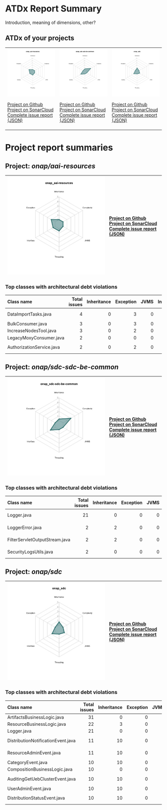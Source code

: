 
# ATDx Report Summary

Introduction, meaning of dimensions, other?

## ATDx of your projects
||||
|-|-|-|
|<img src="https://github.com/robertoverdecchia/ATDx_report_sandbox/blob/master/plots/onap_aai-resources.jpg"/> <p style="text-align:left">[Project on Github](https://github.com/onap/aai-resources) <br> [Project on SonarCloud ](https://sonarcloud.io/dashboard?id=onap_aai-resources) <br> [Complete issue report (JSON)](https://github.com/robertoverdecchia/ATDx_report_sandbox/blob/master/jsons/onap_aai-resources.json)</p>|<img src="https://github.com/robertoverdecchia/ATDx_report_sandbox/blob/master/plots/onap_sdc-sdc-be-common.jpg"/> <p style="text-align:left">[Project on Github](https://github.com/onap/sdc-sdc-be-common) <br> [Project on SonarCloud ](https://sonarcloud.io/dashboard?id=onap_sdc-sdc-be-common) <br> [Complete issue report (JSON)](https://github.com/robertoverdecchia/ATDx_report_sandbox/blob/master/jsons/onap_sdc-sdc-be-common.json)</p>|<img src="https://github.com/robertoverdecchia/ATDx_report_sandbox/blob/master/plots/onap_sdc.jpg"/> <p style="text-align:left">[Project on Github](https://github.com/onap/sdc) <br> [Project on SonarCloud ](https://sonarcloud.io/dashboard?id=onap_sdc) <br> [Complete issue report (JSON)](https://github.com/robertoverdecchia/ATDx_report_sandbox/blob/master/jsons/onap_sdc.json)</p>
 | |

# Project report summaries
## Project: _onap/aai-resources_
|<img src="https://github.com/robertoverdecchia/ATDx_report_sandbox/blob/master/plots/onap_aai-resources.jpg"/>|<p style="text-align:left">[Project on Github](https://github.com/onap/aai-resources) <br> [Project on SonarCloud ](https://sonarcloud.io/dashboard?id=onap_aai-resources) <br> [Complete issue report (JSON)](https://github.com/robertoverdecchia/ATDx_report_sandbox/blob/master/jsons/onap_aai-resources.json)</p>
|-|-|
### Top classes with architectural debt violations
| Class name                |   Total issues |   Inheritance |   Exception |   JVMS |   Interface |   Threading |   Complexity | Fully qualified name                                                          |
|:--------------------------|---------------:|--------------:|------------:|-------:|------------:|------------:|-------------:|:------------------------------------------------------------------------------|
| DataImportTasks.java      |              4 |             0 |           3 |      0 |           0 |           1 |            0 | aai-resources/src/main/java/org/onap/aai/TenantIsolation/DataImportTasks.java |
| BulkConsumer.java         |              3 |             0 |           3 |      0 |           0 |           0 |            0 | aai-resources/src/main/java/org/onap/aai/rest/BulkConsumer.java               |
| IncreaseNodesTool.java    |              3 |             0 |           2 |      0 |           1 |           0 |            0 | aai-resources/src/main/java/org/onap/aai/IncreaseNodesTool.java               |
| LegacyMoxyConsumer.java   |              2 |             0 |           0 |      0 |           2 |           0 |            0 | aai-resources/src/main/java/org/onap/aai/rest/LegacyMoxyConsumer.java         |
| AuthorizationService.java |              2 |             0 |           2 |      0 |           0 |           0 |            0 | aai-resources/src/main/java/org/onap/aai/service/AuthorizationService.java    |

## Project: _onap/sdc-sdc-be-common_
|<img src="https://github.com/robertoverdecchia/ATDx_report_sandbox/blob/master/plots/onap_sdc-sdc-be-common.jpg"/>|<p style="text-align:left">[Project on Github](https://github.com/onap/sdc-sdc-be-common) <br> [Project on SonarCloud ](https://sonarcloud.io/dashboard?id=onap_sdc-sdc-be-common) <br> [Complete issue report (JSON)](https://github.com/robertoverdecchia/ATDx_report_sandbox/blob/master/jsons/onap_sdc-sdc-be-common.json)</p>
|-|-|
### Top classes with architectural debt violations
| Class name                     |   Total issues |   Inheritance |   Exception |   JVMS |   Interface |   Threading |   Complexity | Fully qualified name                                                                         |
|:-------------------------------|---------------:|--------------:|------------:|-------:|------------:|------------:|-------------:|:---------------------------------------------------------------------------------------------|
| Logger.java                    |             21 |             0 |           0 |      0 |          21 |           0 |            0 | security-util-lib/src/main/java/org/onap/sdc/security/logging/wrappers/Logger.java           |
| LoggerError.java               |              2 |             2 |           0 |      0 |           0 |           0 |            0 | security-util-lib/src/main/java/org/onap/sdc/security/logging/elements/LoggerError.java      |
| FilterServletOutputStream.java |              2 |             2 |           0 |      0 |           0 |           0 |            0 | security-util-lib/src/main/java/org/onap/sdc/security/filters/FilterServletOutputStream.java |
| SecurityLogsUtils.java         |              2 |             0 |           0 |      0 |           2 |           0 |            0 | security-util-lib/src/main/java/org/onap/sdc/security/utils/SecurityLogsUtils.java           |

## Project: _onap/sdc_
|<img src="https://github.com/robertoverdecchia/ATDx_report_sandbox/blob/master/plots/onap_sdc.jpg"/>|<p style="text-align:left">[Project on Github](https://github.com/onap/sdc) <br> [Project on SonarCloud ](https://sonarcloud.io/dashboard?id=onap_sdc) <br> [Complete issue report (JSON)](https://github.com/robertoverdecchia/ATDx_report_sandbox/blob/master/jsons/onap_sdc.json)</p>
|-|-|
### Top classes with architectural debt violations
| Class name                         |   Total issues |   Inheritance |   Exception |   JVMS |   Interface |   Threading |   Complexity | Fully qualified name                                                                                      |
|:-----------------------------------|---------------:|--------------:|------------:|-------:|------------:|------------:|-------------:|:----------------------------------------------------------------------------------------------------------|
| ArtifactsBusinessLogic.java        |             31 |             0 |           0 |      0 |          31 |           0 |            0 | catalog-be/src/main/java/org/openecomp/sdc/be/components/impl/ArtifactsBusinessLogic.java                 |
| ResourceBusinessLogic.java         |             22 |             3 |           0 |      0 |          19 |           0 |            0 | catalog-be/src/main/java/org/openecomp/sdc/be/components/impl/ResourceBusinessLogic.java                  |
| Logger.java                        |             21 |             0 |           0 |      0 |          21 |           0 |            0 | common-app-logging/src/main/java/org/openecomp/sdc/common/log/wrappers/Logger.java                        |
| DistributionNotificationEvent.java |             11 |            10 |           0 |      0 |           1 |           0 |            0 | catalog-dao/src/main/java/org/openecomp/sdc/be/resources/data/auditing/DistributionNotificationEvent.java |
| ResourceAdminEvent.java            |             11 |            10 |           0 |      0 |           1 |           0 |            0 | catalog-dao/src/main/java/org/openecomp/sdc/be/resources/data/auditing/ResourceAdminEvent.java            |
| CategoryEvent.java                 |             10 |            10 |           0 |      0 |           0 |           0 |            0 | catalog-dao/src/main/java/org/openecomp/sdc/be/resources/data/auditing/CategoryEvent.java                 |
| CompositionBusinessLogic.java      |             10 |             0 |           0 |      0 |           0 |           0 |           10 | catalog-be/src/main/java/org/openecomp/sdc/be/components/impl/CompositionBusinessLogic.java               |
| AuditingGetUebClusterEvent.java    |             10 |            10 |           0 |      0 |           0 |           0 |            0 | catalog-dao/src/main/java/org/openecomp/sdc/be/resources/data/auditing/AuditingGetUebClusterEvent.java    |
| UserAdminEvent.java                |             10 |            10 |           0 |      0 |           0 |           0 |            0 | catalog-dao/src/main/java/org/openecomp/sdc/be/resources/data/auditing/UserAdminEvent.java                |
| DistributionStatusEvent.java       |             10 |            10 |           0 |      0 |           0 |           0 |            0 | catalog-dao/src/main/java/org/openecomp/sdc/be/resources/data/auditing/DistributionStatusEvent.java       |

